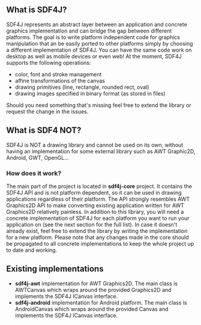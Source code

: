 ## What is SDF4J?

SDF4J represents an abstract layer between an application and concrete graphics implementation and can bridge the gap between different platforms. The goal is to write platform independent code for graphics manipulation that an be easily ported to other platforms simply by choosing a different implementation of SDF4J. You can have the same code work on desktop as well as mobile devices or even web! At the moment, SDF4J supports the following operations:
<ul>
<li>color, font and stroke management</li>
<li>affine transformations of the canvas</li>
<li>drawing primitives (line, rectangle, rounded rect, oval)</li>
<li>drawing images specified in binary format (as stored in files)</li>
</ul>
Should you need something that's missing feel free to extend the library or request the change in the issues.

## What is SDF4 NOT?

SDF4J is NOT a drawing library and cannot be used on its own, without having an implementation for some external library such as AWT Graphic2D, Android, GWT, OpenGL...

<h3>How does it work?</h3>
The main part of the project is located in <b>sdf4j-core</b> project. It contains the SDF4J API and is not platform dependent, so it can be used in drawing applications regardless of their platform. The API strongly resembles AWT Graphics2D API to make converting existing application written for AWT Graphics2D relatively painless. In addition to this library, you will need a concrete implementation of SDF4J for each platform you want to run your application on (see the next section for the full list). In case it doesn't already exist, feel free to extend the library by writing the implementation for a new platform. Please note that any changes made in the core should be propagated to all concrete implementations to keep the whole project up to date and working.

## Existing implementations
<ul>
<li><b>sdf4j-awt</b> implementation for AWT Graphics2D. The main class is AWTCanvas which wraps around the provided Graphics2D and implements the SDF4J ICanvas interface.</li>
<li><b>sdf4j-android</b> implementation for Android platform. The main class is AndroidCanvas which wraps around the provided Canvas and implements the SDF4J ICanvas interface.</li>
</ul>
